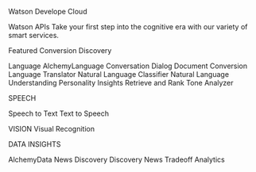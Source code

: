 
Watson Develope Cloud

Watson APIs
Take your first step into the cognitive era with our variety of smart services.



Featured
	Conversion
	Discovery

Language
AlchemyLanguage
Conversation
Dialog
Document Conversion
Language Translator
Natural Language Classifier
Natural Language Understanding
Personality Insights
Retrieve and Rank
Tone Analyzer

SPEECH

Speech to Text
Text to Speech

VISION
Visual Recognition

DATA INSIGHTS


AlchemyData News
Discovery
Discovery News
Tradeoff Analytics

